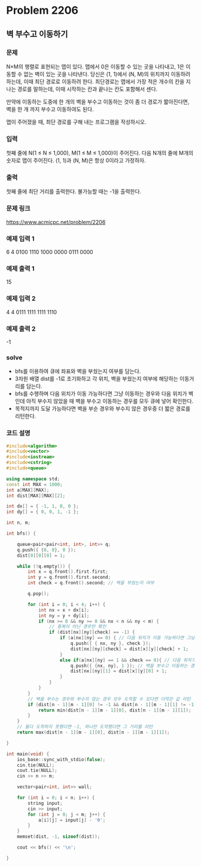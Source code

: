 # Problem 2206

## 벽 부수고 이동하기

### 문제
N×M의 행렬로 표현되는 맵이 있다. 맵에서 0은 이동할 수 있는 곳을 나타내고, 1은 이동할 수 없는 벽이 있는 곳을 나타낸다. 당신은 (1, 1)에서 (N, M)의 위치까지 이동하려 하는데, 이때 최단 경로로 이동하려 한다. 최단경로는 맵에서 가장 적은 개수의 칸을 지나는 경로를 말하는데, 이때 시작하는 칸과 끝나는 칸도 포함해서 센다.

만약에 이동하는 도중에 한 개의 벽을 부수고 이동하는 것이 좀 더 경로가 짧아진다면, 벽을 한 개 까지 부수고 이동하여도 된다.

맵이 주어졌을 때, 최단 경로를 구해 내는 프로그램을 작성하시오.

### 입력
첫째 줄에 N(1 ≤ N ≤ 1,000), M(1 ≤ M ≤ 1,000)이 주어진다. 다음 N개의 줄에 M개의 숫자로 맵이 주어진다. (1, 1)과 (N, M)은 항상 0이라고 가정하자.

### 출력
첫째 줄에 최단 거리를 출력한다. 불가능할 때는 -1을 출력한다.

### 문제 링크
<https://www.acmicpc.net/problem/2206>

### 예제 입력 1
6 4
0100
1110
1000
0000
0111
0000

### 예제 출력 1
15

### 예제 입력 2
4 4
0111
1111
1111
1110

### 예제 출력 2
-1


### solve
- bfs를 이용하여 큐에 좌표와 벽을 부쉈는지 여부를 담는다.
- 3차원 배열 dist를 -1로 초기화하고 각 위치, 벽을 부쉈는지 여부에 해당하는 이동거리를 담는다.
- bfs를 수행하며 다음 위치가 이동 가능하다면 그냥 이동하는 경우와 다음 위치가 벽인데 아직 부수지 않았을 때 벽을 부수고 이동하는 경우를 모두 큐에 넣어 확인한다.
- 목적지까지 도달 가능하다면 벽을 부순 경우와 부수지 않은 경우중 더 짧은 경로를 리턴한다.

### 코드 설명
```C++
#include<algorithm>
#include<vector>
#include<iostream>
#include<cstring>
#include<queue>

using namespace std;
const int MAX = 1000;
int a[MAX][MAX];
int dist[MAX][MAX][2];

int dx[] = { -1, 1, 0, 0 };
int dy[] = { 0, 0, 1, -1 };

int n, m;

int bfs() {

	queue<pair<pair<int, int>, int>> q;
	q.push({ {0, 0}, 0 });
	dist[0][0][0] = 1;

	while (!q.empty()) {
		int x = q.front().first.first;
		int y = q.front().first.second;
		int check = q.front().second; // 벽을 부쉈는지 여부

		q.pop();

		for (int i = 0; i < 4; i++) {
			int nx = x + dx[i];
			int ny = y + dy[i];
			if (nx >= 0 && ny >= 0 && nx < n && ny < m) {
				// 중복이 아닌 경우만 확인
				if (dist[nx][ny][check] == -1) {
					if (a[nx][ny] == 0) { // 다음 위치가 이동 가능하다면 그냥 이동
						q.push({ { nx, ny }, check });
						dist[nx][ny][check] = dist[x][y][check] + 1;
					}
					else if(a[nx][ny] == 1 && check == 0){ // 다음 위치가 벽인데 아직 부수지 않았다면
						q.push({ {nx, ny}, 1 }); // 벽을 부수고 이동하는 경우 추가
						dist[nx][ny][1] = dist[x][y][0] + 1;
					}
				}
			}
		}
		// 벽을 부수는 경우와 부수지 않는 경우 모두 도착할 수 있다면 더작은 값 리턴
		if (dist[n - 1][m - 1][0] != -1 && dist[n - 1][m - 1][1] != -1) {
			return min(dist[n - 1][m - 1][0], dist[n - 1][m - 1][1]);
		}
	}
	// 둘다 도착하지 못했다면 -1, 하나만 도착했다면 그 거리를 리턴
	return max(dist[n - 1][m - 1][0], dist[n - 1][m - 1][1]);

}

int main(void) {
	ios_base::sync_with_stdio(false);
	cin.tie(NULL);
	cout.tie(NULL);
	cin >> n >> m;

	vector<pair<int, int>> wall;

	for (int i = 0; i < n; i++) {
		string input;
		cin >> input;
		for (int j = 0; j < m; j++) {
			a[i][j] = input[j] - '0';
		}
	}
	memset(dist, -1, sizeof(dist));

	cout << bfs() << '\n';

}

```
